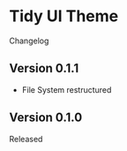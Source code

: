# Tidy UI Theme #

Changelog

## Version 0.1.1 ##

- File System restructured

## Version 0.1.0 ##

Released